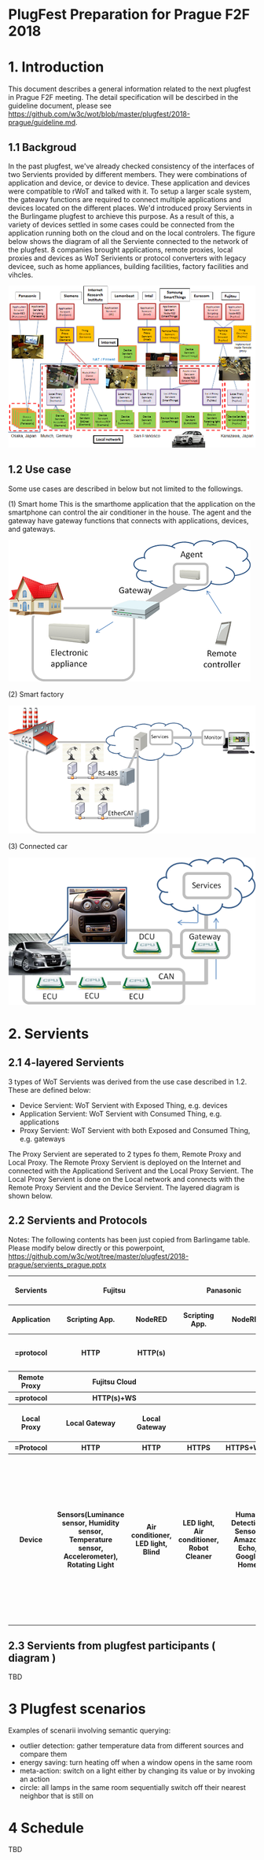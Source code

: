# PlugFest Preparation for Prague F2F 2018

# 1. Introduction

This document describes a general information related to the next plugfest in Prague F2F meeting. The detail specification will be descirbed in the guideline document, please see https://github.com/w3c/wot/blob/master/plugfest/2018-prague/guideline.md.

## 1.1 Backgroud

In the past plugfest, we've already checked consistency of the interfaces of two Servients provided by different members. They were combinations of application and device, or device to device. These application and devices were compatible to rWoT and talked with it. To setup a larger scale system, the gateawy functions are required to connect multiple applications and devices located on the different places. We'd introduced proxy Servients in the Burlingame plugfest to archieve this purpose. As a result of this, a variety of devices settled in some cases could be connected from the application running both on the cloud and on the local controlers. 
The figure below shows the diagram of all the Serviente connected to the network of the plugfest. 8 companies brought applications, remote proxies, local proxies and devices as WoT Serivients or protocol converters with legacy devicee, such as home appliances, building facilities, factory facilities and vihcles. 

![buriling plugfest](images/burlingame.png)

## 1.2 Use case

Some use cases are described in below but not limited to the followings.

(1) Smart home
This is the smarthome application that the application on the smartphone can control the air conditioner in the house. The agent and the gateway have gateway functions that connects with applications, devices, and gateways.

![Use case 1](images/smarthome.png)

(2) Smart factory

![Use case 2](images/smartfactory.png)

(3) Connected car

![Use case 3](images/connectedcar.png)

# 2. Servients

## 2.1 4-layered Servients

3 types of WoT Servients was derived from the use case described in 1.2. These are defined below:  
* Device Servient: WoT Servient with Exposed Thing, e.g. devices
* Application Servient: WoT Servient with Consumed Thing, e.g. applications
* Proxy Servient: WoT Servient with both Exposed and Consumed Thing, e.g. gateways

The Proxy Servient are seperated to 2 types fo them, Remote Proxy and Local Proxy. The Remote Proxy Servient is deployed on the Internet and connected with the Applicationd Serivent and the Local Proxy Servient. The Local Proxy Servient is done on the Local network and connects with the Remote Proxy Servient and the Device Servient. The layered diagram is shown below.

## 2.2 Servients and Protocols
Notes: The following contents has been just copied from Barlingame table. Please modify below directly or this powerpoint, https://github.com/w3c/wot/tree/master/plugfest/2018-prague/servients_prague.pptx

<table>
 <tr><th>Servients</th><th colspan=2>Fujitsu</th><th colspan=2>Panasonic</th><th>Internet Reserach Institute</th><th colspan=2>Siemens</th><th>Lemonbeat</th><th colspan=2>Intel</th><th colspan=2>SmartThings</th><th>EURECOM</th><th></th></tr>
 <tr><th>Application</th><th>Scripting App.</th><th>NodeRED</th><th>Scripting App.</th><th>NodeRED</th><th>NodeRED</th><th>Scripting App.</th><th>WebUI</th><th></th><th>AWS WoT Skill</th><th>AlexNet Recog Service</th><th>NodeRED Local</th><th>NodeRED Remote</th><th></th><th></th></tr>
 <tr><th>=protocol</th><th>HTTP</th><th>HTTP(s)</th><th colspan=2></th><th>HTTP(s)</th><th>HTTP, CoAP, BACnet, Modbus</th><th>HTTP, CoAP
</th><th></th><th colspan=2>HTTPS</th><th colspan=2>HTTP</th><th></th><th></th></tr>
 <tr><th>Remote Proxy</th><th colspan=2>Fujitsu Cloud</th><th colspan=2></th><th></th><th colspan=2>WoS Messaging Service</th><th></th><th colspan=2>Cloud proxy shadow</th><th colspan=2>Remote Gateway</th><th></th><th></th>
 <tr><th>=protocol</th><th colspan=2>HTTP(s)+WS</th><th colspan=2></th><th></th><th colspan=2>(tunnel)</th><th></th><th colspan=2>HTTPS/CoAP(s)</th><th colspan=2>Multi</th><th></th><th></th>
 <tr><th>Local Proxy</th><th>Local Gateway</th><th>Local Gateway</th><th colspan=2></th><th></th><th colspan=2>WoS Messaging Service, TD Registration Agent</th><th></th><th colspan=2>Local Proxy</th><th colspan=2>Local gateway</th><th></th><th></th></tr>
 <tr><th>=Protocol</th><th>HTTP</th><th>HTTP</th><th>HTTPS</th><th>HTTPS+WSS</th><th></th><th colspan=2>HTTP</th><th>HTTP</th><th colspan=2>CoAP</th><th colspan=2>Multi</th><th>HTTP</th><th></th></tr>
 <tr><th>Device</th><th>Sensors(Luminance sensor, Humidity sensor, Temperature sensor, Accelerometer), Rotating Light</th><th>Air conditioner, LED light, Blind</th><th>LED light, Air conditioner, Robot Cleaner</th><th>Human Detection Sensor, Amazon Echo, Google Home</th><th></th><th colspan=2>Remote Festo Plant (valve, pump, levelmeter), BACnet Demonstrator, Logo! Demonstrator, RGB LED Light</th><th>Sensors(Luminance sensor, Humidity sensor, Temperature sensor), Binary actuator</th><th colspan=2>OCF RGB light, OCF Light, OCF Buzzer, OCF temperture, OCF Button, OCF Proximity, OCF Slider, Still camera</th><th colspan=2>Dimmable Light(OCF), Motion Sensor(OCF), Dimmable Light(ST), Motion Sensor(ST), Gas Sensor(IPSO), PM2.5 Sensor(IPSO), Temperature Sensor(IPSO), Humidity Sensor(IPSO), Loudness Sensor(IPSO), Illuminance Sensor(IPSO), PIR Sensor(IPSO), Barometer Sensor(IPSO), OCF Bridge</th><th>Sensors and Actuators in the car(BMW X5)</th><th></th></tr>
</table>

## 2.3 Servients from plugfest participants ( diagram )

TBD

# 3 Plugfest scenarios

Examples of scenarii involving semantic querying:
- outlier detection: gather temperature data from different sources and compare them
- energy saving: turn heating off when a window opens in the same room
- meta-action: switch on a light either by changing its value or by invoking an action
- circle: all lamps in the same room sequentially switch off their nearest neighbor that is still on

# 4 Schedule

TBD
